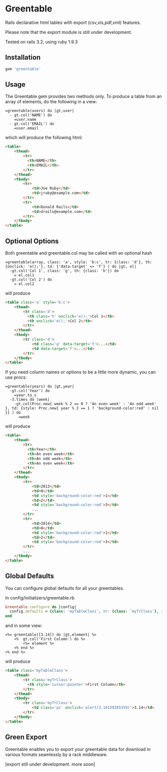 Greentable
==========

Rails declarative html tables with export (csv,xls,pdf,xml) features.

Please note that the export module is still under development.

Tested on rails 3.2, using ruby 1.9.3

## Installation
```ruby
gem 'greentable'
```

## Usage
The Greentable gem provides two methods only. To produce a table from an array of elements, do the following in a view:

```haml
=greentable(users) do |gt,user|
  - gt.col('NAME') do
    =user.name
  - gt.col('EMAIL') do
    =user.email
```

which will produce the following html:

```html
<table>
    <thead>
        <tr>
          <th>NAME</th>
          <th>EMAIL</th>
        </tr>
    </thead>
    <tbody>
        <tr>
            <td>Joe Ruby</td>
            <td>jruby@example.com</td>
        </tr>
        <tr>
            <td>Donald Rails</td>
            <td>drails@example.com</td>
        </tr>
    </tbody>
</table>
```

## Optional Options

Both greentable and greentable.col may be called with an optional hash

```haml
=greentable(array, class: 'a', style: 'b:c', tr: {class: 'd'}, th: {onclick: 'e();'}, td: {'data-target' => 'f'} ) do |gt, el|
  -gt.col('Col 1', class: 'g', th: {class: 'h'}) do
    = el.col1
  -gt.col('Col 2') do
    = el.col2
```

will produce

```html
<table class='a' style='b:c'>
    <thead>
        <tr class='d'>
          <th class='h' onclick='e();'>Col 1</th>
          <th onclick='e();'>Col 2</th>
        </tr>
    </thead>
    <tbody>
        <tr class='d'>
            <td class='g' data-target='f'>...</td>
            <td data-target='f'>...</td>
        </tr>
    </tbody>
</table>
```

If you need column names or options to be a little more dynamic, you can use procs:

```haml
=greentable(years) do |gt,year|
  -gt.col('Year') do
    =year.to_s
  -3.times do |week|
    -gt.col(Proc.new{ week % 2 == 0 ? 'An even week' : 'An odd week' }, td: {style: Proc.new{ year % 2 == 1 ? 'background-color:red' : nil }} ) do
      =week
```

will produce

```html
<table>
    <thead>
        <tr>
          <th>Year</th>
          <th>An even week</th>
          <th>An odd week</th>
          <th>An even week</th>
        </tr>
    </thead>
    <tbody>
        <tr>
            <td>2013</td>
            <td>0</td>
            <td style='background-color:red'>1</td>
            <td>2</td>
            <td style='background-color:red'>3</td>
            ...
        </tr>
        <tr>
            <td>2014</td>
            <td>0</td>
            <td style='background-color:red'>1</td>
            <td>2</td>
            <td style='background-color:red'>3</td>
        </tr>
        ...
    </tbody>
</table>
```


## Global Defaults
You can configure global defaults for all your greentables.

In config/initializers/greentable.rb

```ruby
Greentable.configure do |config|
  config.defaults = {class: 'myTableClass', tr: {class: 'myTrClass'}, th: {style: 'cursor:pointer'}, td: {class: 'pi', onclick: 'alert(3.14159265359)'}}
end
```

and in some view:

```erb
<%= greentable([3.14]) do |gt,element| %>
    <%  gt.col('First Column') do %>
        <%= element %>
    <% end %>
<% end %>
```

will produce

```html
<table class='myTableClass'>
    <thead>
        <tr class='myTrClass'>
          <th style='cursor:pointer'>First Column</th>
        </tr>
    </thead>
    <tbody>
        <tr class='myTrClass'>
            <td class='pi' onclick='alert(3.14159265359)'>3.14</td>
        </tr>
    </tbody>
</table>
```

## Green Export

Greentable enables you to export your greentable data for download in various formats seamlessly by a rack middleware.


[export still under development. more soon]



